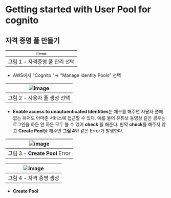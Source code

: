 # Getting started with User Pool for cognito



## 자격 증명 풀 만들기

| <img src="https://user-images.githubusercontent.com/92770273/138415763-74265d28-5bc3-4021-9a77-ecf8413882d5.png" alt="image" style="zoom: 50%;" /> |
| :----------------------------------------------------------: |
|                그림 1 - 자격증명 풀 관리 선택                |

* AWS에서 "Cognito "=> "Manage Identity Pools" 선택



| ![image](https://user-images.githubusercontent.com/92770273/138418482-9152e665-d902-4ba0-a253-814fd5bbf019.png) |
| :----------------------------------------------------------: |
|                 그림 2 - 사용자 풀 생성 선택                 |

* **Enable access to unautuenticated Identities**는 체크를 해주면 사용자 풀에 없는 유저도 아마존 서비스에 접근할 수 있다. 예를 들어 유튜브 동영상 같은 경우는 로그인을 하든 안 하든 모두 볼 수 있어 **check** 를 해준다. 만약 **check**를 해주지 않고 **Create Pool**을 해주면 **그림 4**와 같은 Error가 발생한다.



| ![image](https://user-images.githubusercontent.com/92770273/138418581-d5704d16-dfee-4b4d-81c7-5c0f402f84bc.png) |
| :----------------------------------------------------------: |
|                그림 3 - **Create Pool** Error                |




| ![image](https://user-images.githubusercontent.com/92770273/138418267-3d82e520-f5a6-49b0-8ea1-33fef9082e18.png) |
| :----------------------------------------------------------: |
|                   그림 4 - 자격 증명 생성                    |

* **Create Pool**
